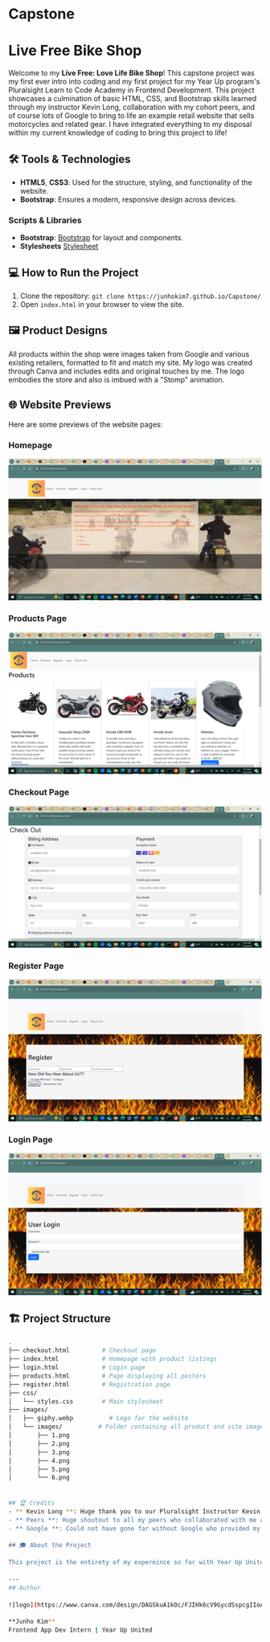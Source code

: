 # Capstone
# Live Free Bike Shop

Welcome to my **Live Free: Love Life Bike Shop**! This capstone project was my first ever intro into coding and my first project for my Year Up program's Pluralsight Learn to Code Academy in Frontend Development. This project showcases a culmination of basic HTML, CSS, and Bootstrap skills learned through my instructor Kevin Long, collaboration with my cohort peers, and of course lots of Google to bring to life an example retail website that sells motorcycles and related gear. I have integrated everything to my disposal within my current knowledge of coding to bring this project to life!

## 🛠️ Tools & Technologies

- **HTML5**, **CSS3**: Used for the structure, styling, and functionality of the website.
- **Bootstrap**: Ensures a modern, responsive design across devices.


### Scripts & Libraries
- **Bootstrap**: [Bootstrap](https://stackpath.bootstrapcdn.com/bootstrap/4.5.2/css/bootstrap.min.css) for layout and components.
- **Stylesheets** [Stylesheet](https://cdnjs.cloudflare.com/ajax/libs/font-awesome/4.7.0/css/font-awesome.min.css)

## 💻 How to Run the Project

1. Clone the repository: `git clone https://junhokim7.github.io/Capstone/`
2. Open `index.html` in your browser to view the site.


## 🖼️ Product Designs

All products within the shop were images taken from Google and various existing retailers, formatted to fit and match my site. My logo was created through Canva and includes edits and original touches by me. The logo embodies the store and also is imbued with a "Stomp" animation. 

## 🌐 Website Previews

Here are some previews of the website pages:

### Homepage

<img src="screenshots/preview/screenshots/home.png" alt="Homepage">

### Products Page
<img src="screenshots/preview/screenshots/product.png" alt="Products">

### Checkout Page
<img src="screenshots/preview/screenshots/checkout.png" alt="Checkout">

### Register Page
<img src="screenshots/preview/screenshots/register.png" alt="Register">

### Login Page
<img src="screenshots/preview/screenshots/login.png" alt="Login">



## 🏗️ Project Structure

```bash
.
├── checkout.html         # Checkout page
├── index.html            # Homepage with product listings
├── login.html            # Login page
├── products.html         # Page displaying all posters
├── register.html         # Registration page
├── css/
│   └── styles.css        # Main stylesheet
├── images/
│   ├── giphy.webp          # Logo for the website
│   └── images/          # Folder containing all product and site images
│       ├── 1.png
│       ├── 2.png
│       ├── 3.png
│       ├── 4.png
│       ├── 5.png
│       └── 6.png


## 🏆 Credits
- ** Kevin Long **: Huge thank you to our Pluralsight Instructor Kevin for teaching us everything we know to this point. Kevin's patience and extensive knowledge allowed me to get help, troubleshoot, and add vital points to my project 
- ** Peers **: Huge shoutout to all my peers who collaborated with me and also taught me many things: Thounny Keo, Jalen Battle
- ** Google **: Could not have gone far without Google who provided my images, logo, and browsers that let me look up resources to learn different skills and information

## 🎓 About the Project

This project is the entirety of my expereince so far with Year Up United’s Frontend App Dev program and Pluralsight's Learn to Code Academy. It combines **HTML/CSS** and **Bootstrap** to create a amatuer webpage that showcases my current level and skills in coding. Definitely more to come as I continue learing and progress!

---
## Author

![logo](https://www.canva.com/design/DAGSkuA1kOc/FJIHk6cV9GycdSspcgIIoA/edit)

**Junho Kim**  
Frontend App Dev Intern | Year Up United
